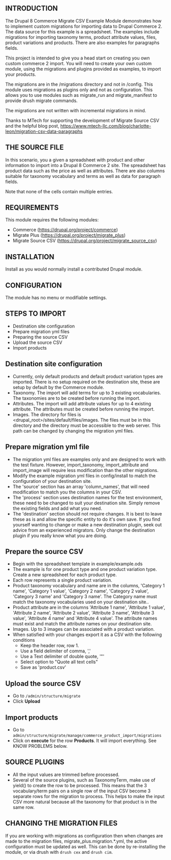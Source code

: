 INTRODUCTION
------------
The Drupal 8 Commerce Migrate CSV Example Module demonstrates how to implement
custom migrations for importing data to Drupal Commerce 2. The data source for
this example is a spreadsheet. The examples include migrations for importing
taxonomy terms, product attribute values, files, product variations and
products. There are also examples for paragraphs fields.

This project is intended to give you a head start on creating you own custom
commerce 2 import. You will need to create your own custom module, using
the migrations and plugins provided as examples, to import your products.

The migrations are in the /migrations directory and not in /config. This module
uses migrations as plugins only and not as configuration. This allows you to use
modules such as migrate_run and migrate_manifest to provide drush migrate
commands.

The migrations are not written with incremental migrations in mind.

Thanks to MTech for supporting the development of Migrate Source CSV and the
helpful blog post,
https://www.mtech-llc.com/blog/charlotte-leon/migration-csv-data-paragraphs

THE SOURCE FILE
---------------
In this scenario, you a given a spreadsheet with product and other information
to import into a Drupal 8 Commerce 2 site. The spreadsheet has product data
such as the price as well as attributes. There are also columns suitable for
taxonomy vocabulary and terms as well as data for paragraph fields.

Note that none of the cells contain multiple entries.

REQUIREMENTS
------------
This module requires the following modules:
 * Commerce (https://drupal.org/project/commerce)
 * Migrate Plus (https://drupal.org/project/migrate_plus)
 * Migrate Source CSV (https://drupal.org/project/migrate_source_csv)

INSTALLATION
------------
Install as you would normally install a contributed Drupal module.

CONFIGURATION
-------------
The module has no menu or modifiable settings.

STEPS TO IMPORT
---------------------
* Destination site configuration
* Prepare migration yml files
* Preparing the source CSV
* Upload the source CSV
* Import products

Destination site configuration
------------------------------
* Currently, only default products and default product variation types are
imported. There is no setup required on the destination site, these are setup
by default by the Commerce module.
* Taxonomy. The import will add terms for up to 3 existing vocabularies. The
taxonomies are to be created before running the import.
* Attributes. The import will add attribute values for up to 4 existing
attribute. The attributes must be created before running the import.
* Images. The directory for files is
 <drupal_root>/sites/default/files/images. The files must be in this
 directory and the directory must be accessible to the web server. This path
 can be changed by changing the migration yml files.

Prepare migration yml file
--------------------------
* The migration yml files are examples only and are designed to work with
the test fixture. However, import_taxonomy, import_attribute and import_image
will require less modification than the other migrations.
* Modify the example migration yml files in config/install to match the
configuration of your destination site.
* The 'source' section has an array 'column_names', that will need modification
to match you the columns in your CSV.
* The 'process' section uses destination names for the test environment, these
need to be changed to suit your destination site. Simply remove the existing
fields and add what you need.
* The 'destination' section should not require changes. It is best to leave
these as is and allow the specific entity to do it's own save. If you find
yourself wanting to change or make a new destination plugin, seek out advice
from an experienced migrators. Only change the destination plugin if you really
know what you are doing.

Prepare the source CSV
----------------------
* Begin with the spreadsheet template in example/example.ods
* The example is for one product type and one product variation type. Create a
  new spreadsheet for each product type.
* Each row represents a single product variation.
* Product taxonomy vocabulary and name are in the columns, 'Category 1 name',
  'Category 1 value', 'Category 2 name', 'Category 2 value', 'Category 3 name'
  and 'Category 3 name'. The Category name must match the taxonomy
  vocabularies used on your destination site..
* Product attribute are in the columns 'Attribute 1 name',
   'Attribute 1 value', 'Attribute 2 name', 'Attribute 2 value',
   'Attribute 3 name', 'Attribute 3 value', 'Attribute 4 name' and 'Attribute 4
    value'. The attribute names must exist and match the attribute names on your
    destination site.
* Images. Up to 3 images can be associated with a product variation.
* When satisfied with your changes export it as a CSV with the following
conditions
  * Keep the header row, row 1.
  * Use a field delimiter of comma, ','
  * Use a Text delimiter of double quote, '"'
  * Select option to "Quote all text cells"
  * Save as 'product.csv'

Upload the source CSV
---------------------
* Go to `/admin/structure/migrate`
* Click **Upload**

Import products
---------------
* Go to `admin/structure/migrate/manage/commerce_product_import/migrations`
* Click on **execute** for the row **Products**. It will import everything. See
KNOW PROBLEMS below.

SOURCE PLUGINS
--------------
* All the input values are trimmed before processed.
* Several of the source plugins, such as TaxonomyTerm, make use of yield() to
create the row to be processed. This means that the 3 vocabulary/term pairs on
a single row of the input CSV become 3 separate rows for the migration to
process. This helps to make the input CSV more natural because all the
taxonomy for that product is in the same row.

CHANGING THE MIGRATION FILES
----------------------------
 If you are working with migrations as configuration then when changes are made
 to the migration files, migrate_plus.migration.*.yml, the active configuration
 must be updated as well. This can be done by re-installing the module, or via
 drush with `drush cex` and `drush cim`.

